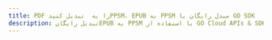 ---title: PDF را به  تبدیل کنیدPPSM، EPUB به PPSM مبدل رایگان یا GO SDKdescription: تبدیل رایگانEPUB به PPSM با استفاده از GO Cloud APIs & SDK همچنین اسناد PDF را در Cloud ایجاد، ویرایش و رندر کنید.---
